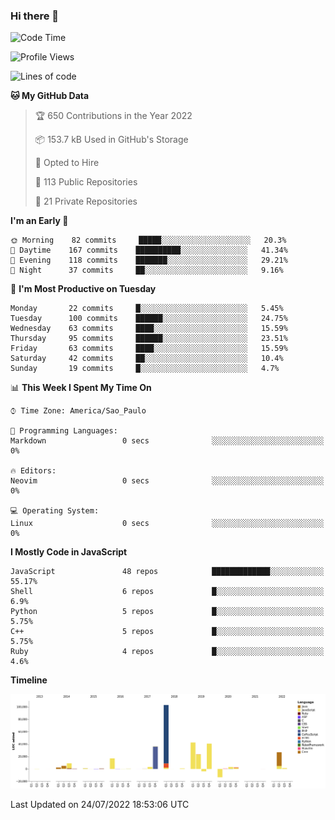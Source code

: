 ### Hi there 👋

<!--START_SECTION:waka-->
![Code Time](http://img.shields.io/badge/Code%20Time-0%20secs-blue)

![Profile Views](http://img.shields.io/badge/Profile%20Views-0-blue)

![Lines of code](https://img.shields.io/badge/From%20Hello%20World%20I%27ve%20Written-307%20Thousand%20lines%20of%20code-blue)

**🐱 My GitHub Data** 

> 🏆 650 Contributions in the Year 2022
 > 
> 📦 153.7 kB Used in GitHub's Storage 
 > 
> 💼 Opted to Hire
 > 
> 📜 113 Public Repositories 
 > 
> 🔑 21 Private Repositories  
 > 
**I'm an Early 🐤** 

```text
🌞 Morning    82 commits     █████░░░░░░░░░░░░░░░░░░░░   20.3% 
🌆 Daytime    167 commits    ██████████░░░░░░░░░░░░░░░   41.34% 
🌃 Evening    118 commits    ███████░░░░░░░░░░░░░░░░░░   29.21% 
🌙 Night      37 commits     ██░░░░░░░░░░░░░░░░░░░░░░░   9.16%

```
📅 **I'm Most Productive on Tuesday** 

```text
Monday       22 commits     █░░░░░░░░░░░░░░░░░░░░░░░░   5.45% 
Tuesday      100 commits    ██████░░░░░░░░░░░░░░░░░░░   24.75% 
Wednesday    63 commits     ████░░░░░░░░░░░░░░░░░░░░░   15.59% 
Thursday     95 commits     ██████░░░░░░░░░░░░░░░░░░░   23.51% 
Friday       63 commits     ████░░░░░░░░░░░░░░░░░░░░░   15.59% 
Saturday     42 commits     ██░░░░░░░░░░░░░░░░░░░░░░░   10.4% 
Sunday       19 commits     █░░░░░░░░░░░░░░░░░░░░░░░░   4.7%

```


📊 **This Week I Spent My Time On** 

```text
⌚︎ Time Zone: America/Sao_Paulo

💬 Programming Languages: 
Markdown                 0 secs              ░░░░░░░░░░░░░░░░░░░░░░░░░   0%

🔥 Editors: 
Neovim                   0 secs              ░░░░░░░░░░░░░░░░░░░░░░░░░   0%

💻 Operating System: 
Linux                    0 secs              ░░░░░░░░░░░░░░░░░░░░░░░░░   0%

```

**I Mostly Code in JavaScript** 

```text
JavaScript               48 repos            █████████████░░░░░░░░░░░░   55.17% 
Shell                    6 repos             █░░░░░░░░░░░░░░░░░░░░░░░░   6.9% 
Python                   5 repos             █░░░░░░░░░░░░░░░░░░░░░░░░   5.75% 
C++                      5 repos             █░░░░░░░░░░░░░░░░░░░░░░░░   5.75% 
Ruby                     4 repos             █░░░░░░░░░░░░░░░░░░░░░░░░   4.6%

```


**Timeline**

![Chart not found](https://raw.githubusercontent.com/jampow/jampow/master/charts/bar_graph.png) 


 Last Updated on 24/07/2022 18:53:06 UTC
<!--END_SECTION:waka-->
